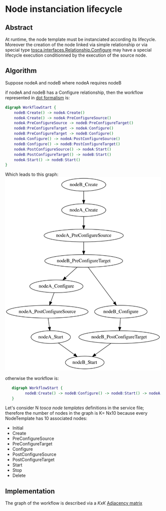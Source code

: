 # Node instanciation lifecycle

## Abstract
At runtime, the node template must be instanciated according its lifecycle.
Moreover the creation of the node linked via simple relationship or via special type [tosca.interfaces.Relationship.Configure](http:docs.oasis-open.org/tosca/TOSCA-Simple-Profile-YAML/v1.0/csd03/TOSCA-Simple-Profile-YAML-v1.0-csd03.html#DEFN_TYPE_ITFC_RELATIONSHIP_CONFIGURE) may have a special lifecycle execution conditionned by the execution of the source node.

## Algorithm
Suppose nodeA and nodeB where nodeA requires nodeB

if nodeA and nodeB has a Configure relationship, then the workflow represented in [dot formalism](http://www.graphviz.org) is:
```dot
digraph WorkflowStart {
    nodeB:Create() -> nodeA:Create()
    nodeA:Create() -> nodeA:PreConfigureSource()
    nodeA:PreConfigureSource -> nodeB:PreConfigureTarget()
    nodeB:PreConfigureTarget -> nodeA:Configure()
    nodeB:PreConfigureTarget -> nodeB:Configure()
    nodeA:Configure() -> nodeA:PostConfigureSource()
    nodeB:Configure() -> nodeB:PostConfigureTarget()
    nodeA:PostConfigureSource() -> nodeA:Start()
    nodeB:PostConfigureTarget() -> nodeB:Start()
    nodeA:Start() -> nodeB:Start()
}
```

Which leads to this graph: ![workflow](./workflow_interfaces_configure.svg)

otherwise the workflow is:
```dot
   digraph WorkflowStart {
         nodeB:Create() -> nodeB:Configure() -> nodeB:Start() -> nodeA:Create() -> nodeA:Configure() -> nodeA:Start()
   }
```

Let's consider N _tosca node templates_ definitions in the service file; therefore the number of nodes in the graph is K= Nx10 because every NodeTemplate has 10 associated nodes:
* Initial
* Create
* PreConfigureSource
* PreConfigureTarget
* Configure
* PostConfigureSource
* PostConfigureTarget
* Start
* Stop
* Delete

## Implementation

The graph of the workflow is described via a _KxK_ [Adjacency matrix](https://en.wikipedia.org/wiki/Adjacency_matrix)


